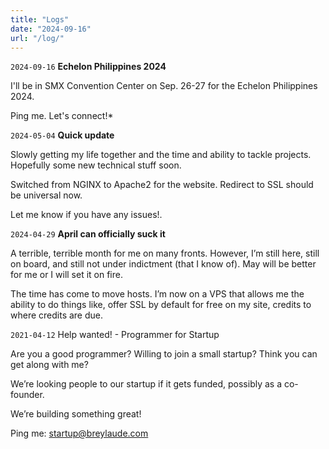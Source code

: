 ```yaml
---
title: "Logs"
date: "2024-09-16"
url: "/log/"
---
```


`2024-09-16` **Echelon Philippines 2024**

I'll be in SMX Convention Center on Sep. 26-27 for the Echelon Philippines 2024.

Ping me. Let's connect!*

`2024-05-04` **Quick update**

Slowly getting my life together and the time and ability to tackle projects. Hopefully some new technical stuff soon.

Switched from NGINX to Apache2 for the website. Redirect to SSL should be universal now.

Let me know if you have any issues!.

`2024-04-29` **April can officially suck it**

A terrible, terrible month for me on many fronts. However, I’m still here, still on board, and still not under indictment (that I know of). May will be better for me or I will set it on fire.

The time has come to move hosts. I’m now on a VPS that allows me the ability to do things like, offer SSL by default for free on my site, credits to where credits are due.

`2021-04-12` Help wanted! - Programmer for Startup

Are you a good programmer? Willing to join a small startup? Think you can get along with me?

We’re looking people to our startup if it gets funded, possibly as a co-founder.

We’re building something great!

Ping me: [startup@breylaude.com](mailto:startup@breylaude.com)
